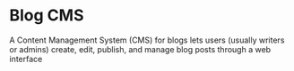 # Blog CMS

A Content Management System (CMS) for blogs lets users (usually writers or admins) create, edit, publish, and manage blog posts through a web interface 
